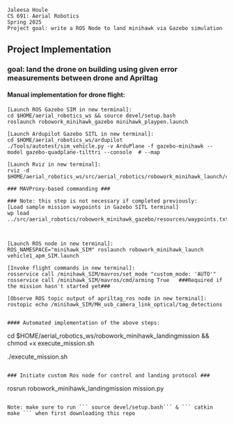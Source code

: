 
```
Jaleesa Houle
CS 691: Aerial Robotics 
Spring 2025
Project goal: write a ROS Node to land minihawk via Gazebo simulation

```


## Project Implementation 

### goal: land the drone on building using given error measurements between drone and Apriltag

#### Manual implementation for drone flight:
```
[Launch ROS Gazebo SIM in new terminal]:
cd $HOME/aerial_robotics_ws && source devel/setup.bash
roslaunch robowork_minihawk_gazebo minihawk_playpen.launch

[Launch Ardupilot Gazebo SITL in new terminal]:
cd $HOME/aerial_robotics_ws/ardupilot
./Tools/autotest/sim_vehicle.py -v ArduPlane -f gazebo-minihawk --model gazebo-quadplane-tilttri --console  # --map

[Launch Rviz in new terminal]:
rviz -d $HOME/aerial_robotics_ws/src/aerial_robotics/robowork_minihawk_launch/config/minihawk_SIM.rviz

### MAVProxy-based commanding ###

### Note: this step is not necessary if completed previously:
[Load sample mission waypoints in Gazebo SITL terminal]
wp load ../src/aerial_robotics/robowork_minihawk_gazebo/resources/waypoints.txt



[Launch ROS node in new terminal]:
ROS_NAMESPACE="minihawk_SIM" roslaunch robowork_minihawk_launch vehicle1_apm_SIM.launch

[Invoke flight commands in new terminal]:
rosservice call /minihawk_SIM/mavros/set_mode "custom_mode: 'AUTO'"
rosservice call /minihawk_SIM/mavros/cmd/arming True   ###Required if the mission hasn't started yet### 

[Observe ROS topic output of apriltag_ros node in new terminal]:
rostopic echo /minihawk_SIM/MH_usb_camera_link_optical/tag_detections


#### Automated implementation of the above steps: 

```
cd $HOME/aerial_robotics_ws/robowork_minihawk_landingmission && chmod +x execute_mission.sh

./execute_mission.sh

```

### Initiate custom Ros node for control and landing protocol ###

```
rosrun robowork_minihawk_landingmission mission.py

```

Note: make sure to run ``` source devel/setup.bash``` & ``` catkin make ``` when first downloading this repo
